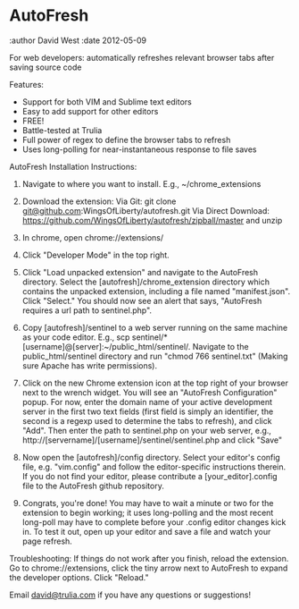 AutoFresh
=========

:author David West
:date 2012-05-09

For web developers: automatically refreshes relevant browser tabs after saving source code

Features:
  * Support for both VIM and Sublime text editors
  * Easy to add support for other editors
  * FREE!
  * Battle-tested at Trulia
  * Full power of regex to define the browser tabs to refresh
  * Uses long-polling for near-instantaneous response to file saves

AutoFresh Installation Instructions:

1. Navigate to where you want to install. E.g., ~/chrome_extensions

2. Download the extension:
    Via Git: git clone git@github.com:WingsOfLiberty/autofresh.git
    Via Direct Download: https://github.com/WingsOfLiberty/autofresh/zipball/master and unzip

3. In chrome, open chrome://extensions/

4. Click "Developer Mode" in the top right. 

5. Click "Load unpacked extension" and navigate to the AutoFresh directory. Select the [autofresh]/chrome_extension directory which contains the unpacked extension, including a file named "manifest.json". Click "Select."  You should now see an alert that says, "AutoFresh requires a url path to sentinel.php". 

6. Copy [autofresh]/sentinel to a web server running on the same machine as your code editor. E.g., scp sentinel/* [username]@[server]:~/public_html/sentinel/. Navigate to the public_html/sentinel directory and run "chmod 766 sentinel.txt" (Making sure Apache has write permissions).

7. Click on the new Chrome extension icon at the top right of your browser next to the wrench widget. You will see an "AutoFresh Configuration" popup. For now, enter the domain name of your active development server in the first two text fields (first field is simply an identifier, the second is a regexp used to determine the tabs to refresh), and click "Add". Then enter the path to sentinel.php on your web server, e.g., http://[servername]/[username]/sentinel/sentinel.php and click "Save"

8. Now open the [autofresh]/config directory. Select your editor's config file, e.g. "vim.config" and follow the editor-specific instructions therein. If you do not find your editor, please contribute a [your_editor].config file to the AutoFresh github repository. 

9. Congrats, you're done! You may have to wait a minute or two for the extension to begin working; it uses long-polling and the most recent long-poll may have to complete before your .config editor changes kick in. To test it out, open up your editor and save a file and watch your page refresh.

Troubleshooting: If things do not work after you finish, reload the extension. Go to chrome://extensions, click the tiny arrow next to AutoFresh to expand the developer options. Click "Reload."

Email david@trulia.com if you have any questions or suggestions!
